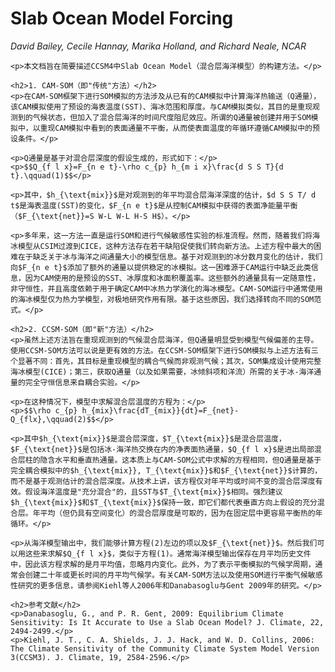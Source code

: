 <!DOCTYPE html>
<html>
<head>
    <meta charset="UTF-8">
    <title>Slab Ocean Model Forcing 中文翻译</title>
    <script src="https://polyfill.io/v3/polyfill.min.js?features=es6"></script>
    <script id="MathJax-script" async src="https://cdn.jsdelivr.net/npm/mathjax@3/es5/tex-mml-chtml.js"></script>
</head>
<body>
    <h1>Slab Ocean Model Forcing</h1>
    <p><em>David Bailey, Cecile Hannay, Marika Holland, and Richard Neale, NCAR</em></p>
    
    <p>本文档旨在简要描述CCSM4中Slab Ocean Model（混合层海洋模型）的构建方法。</p>
    
    <h2>1. CAM-SOM（即"传统"方法）</h2>
    <p>在CAM-SOM框架下进行SOM模拟的方法涉及从已有的CAM模拟中计算海洋热输送（Q通量），该CAM模拟使用了预设的海表温度(SST)、海冰范围和厚度。与CAM模拟类似，其目的是重现观测到的气候状态，但加入了混合层海洋的时间尺度阻尼效应。所谓的Q通量被创建并用于SOM模拟中，以重现CAM模拟中看到的表面通量不平衡，从而使表面温度的年循环遵循CAM模拟中的预设条件。</p>
    
    <p>Q通量是基于对混合层深度的假设生成的，形式如下：</p>
    <p>$$Q_{f l x}=F_{n e t}-\rho c_{p} h_{m i x}\frac{d S S T}{d t}.\qquad(1)$$</p>
    
    <p>其中，$h_{\text{mix}}$是对观测到的年平均混合层海洋深度的估计，$d S S T/ d t$是海表温度(SST)的变化，$F_{n e t}$是从控制CAM模拟中获得的表面净能量平衡（$F_{\text{net}}=S W-L W-L H-S H$）。</p>
    
    <p>多年来，这一方法一直是运行SOM和进行气候敏感性实验的标准流程。然而，随着我们将海冰模型从CSIM过渡到CICE，这种方法存在若干缺陷促使我们转向新方法。上述方程中最大的困难在于缺乏关于冰与海洋之间通量大小的模型信息。基于对观测到的冰分数月变化的估计，我们向$F_{n e t}$添加了额外的通量以提供稳定的冰模拟。这一困难源于CAM运行中缺乏此类信息，因为CAM使用的是预设的SST、冰厚度和冰面积覆盖率。这些额外的通量具有一定随意性，非守恒性，并且高度依赖于用于确定CAM中冰热力学演化的海冰模型。CAM-SOM运行中通常使用的海冰模型仅为热力学模型，对极地研究作用有限。基于这些原因，我们选择转向不同的SOM范式。</p>
    
    <h2>2. CCSM-SOM（即"新"方法）</h2>
    <p>虽然上述方法旨在重现观测到的气候混合层海洋，但Q通量明显受到模型气候偏差的主导。使用CCSM-SOM方法可以说是更有效的方法。在CCSM-SOM框架下进行SOM模拟与上述方法有三个显著不同：首先，其目标是重现模型的耦合气候而非观测气候；其次，SOM集成设计使用完整海冰模型(CICE)；第三，获取Q通量（以及如果需要，冰倾斜项和洋流）所需的关于冰-海洋通量的完全守恒信息来自耦合实验。</p>
    
    <p>在这种情况下，模型中求解混合层温度的方程为：</p>
    <p>$$\rho c_{p} h_{mix}\frac{dT_{mix}}{dt}=F_{net}-Q_{flx},\qquad(2)$$</p>
    
    <p>其中$h_{\text{mix}}$是混合层深度，$T_{\text{mix}}$是混合层温度，$F_{\text{net}}$是包括冰-海洋热交换在内的净表面热通量，$Q_{f l x}$是进出局部混合层柱的隐含水平和垂直热通量。这本质上与CAM-SOM公式中求解的方程相同，但Q通量是基于完全耦合模拟中的$h_{\text{mix}}, T_{\text{mix}}$和$F_{\text{net}}$计算的，而不是基于观测估计的混合层深度。从技术上讲，该方程仅对年平均或时间不变的混合层深度有效。假设海洋温度是"充分混合"的，且SST与$T_{\text{mix}}$相同。强烈建议$h_{\text{mix}}$和$T_{\text{mix}}$保持一致，即它们都代表垂直方向上假设的充分混合层。年平均（但仍具有空间变化）的混合层厚度是可取的，因为在固定层中更容易平衡热的年循环。</p>
    
    <p>从海洋模型输出中，我们能够计算方程(2)左边的项以及$F_{\text{net}}$。然后我们可以用这些来求解$Q_{f l x}$，类似于方程(1)。通常海洋模型输出保存在月平均历史文件中，因此该方程求解的是月平均值，忽略月内变化。此外，为了表示平衡模拟的气候学周期，通常会创建二十年或更长时间的月平均气候学。有关CAM-SOM方法以及使用SOM进行平衡气候敏感性研究的更多信息，请参阅Kiehl等人2006年和Danabasoglu与Gent 2009年的研究。</p>
    
    <h2>参考文献</h2>
    <p>Danabasoglu, G., and P. R. Gent, 2009: Equilibrium Climate Sensitivity: Is It Accurate to Use a Slab Ocean Model? J. Climate, 22, 2494-2499.</p>
    <p>Kiehl, J. T., C. A. Shields, J. J. Hack, and W. D. Collins, 2006: The Climate Sensitivity of the Community Climate System Model Version 3(CCSM3). J. Climate, 19, 2584-2596.</p>
</body>
</html>